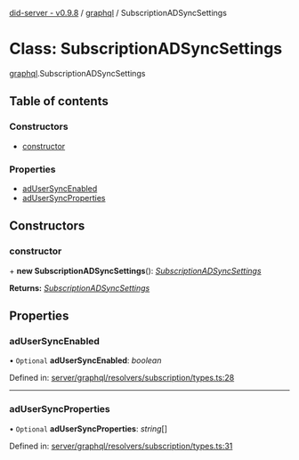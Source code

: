 [did-server - v0.9.8](../README.md) / [graphql](../modules/graphql.md) / SubscriptionADSyncSettings

# Class: SubscriptionADSyncSettings

[graphql](../modules/graphql.md).SubscriptionADSyncSettings

## Table of contents

### Constructors

- [constructor](graphql.subscriptionadsyncsettings.md#constructor)

### Properties

- [adUserSyncEnabled](graphql.subscriptionadsyncsettings.md#adusersyncenabled)
- [adUserSyncProperties](graphql.subscriptionadsyncsettings.md#adusersyncproperties)

## Constructors

### constructor

\+ **new SubscriptionADSyncSettings**(): [*SubscriptionADSyncSettings*](graphql.subscriptionadsyncsettings.md)

**Returns:** [*SubscriptionADSyncSettings*](graphql.subscriptionadsyncsettings.md)

## Properties

### adUserSyncEnabled

• `Optional` **adUserSyncEnabled**: *boolean*

Defined in: [server/graphql/resolvers/subscription/types.ts:28](https://github.com/Puzzlepart/did/blob/dev/server/graphql/resolvers/subscription/types.ts#L28)

___

### adUserSyncProperties

• `Optional` **adUserSyncProperties**: *string*[]

Defined in: [server/graphql/resolvers/subscription/types.ts:31](https://github.com/Puzzlepart/did/blob/dev/server/graphql/resolvers/subscription/types.ts#L31)
